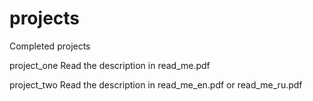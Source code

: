 # projects
Completed projects

project_one Read the description in read_me.pdf

project_two Read the description in read_me_en.pdf or read_me_ru.pdf
